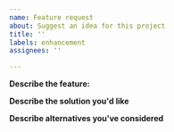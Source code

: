 ```yaml
---
name: Feature request
about: Suggest an idea for this project
title: ''
labels: enhancement
assignees: ''

---
```


<!--
Some things to note prior to opening a Goss feature request:
* Goss is intended to be quick and easy to learn.
* Goss is focused on the 20% of the 80/20 rule. In other words, Goss focuses on the 20% of features that cover the core aspects of OS testing and benefit 80% of users.
* Goss provides a generic [command](https://goss.rocks/gossfile/#command) runner to allow users to cover more nuanced test cases.

If after reading the above, you believe your feature is valid within the project scope please submit this feature request.

Once a feature is submitted, it will be reviewed. Upon approval, the issue can be worked on and PRs can be submitted that implement this new feature.
-->

**Describe the feature:**
<!-- A clear and concise description of what the feature/problem. -->

**Describe the solution you'd like**
<!-- A clear and concise description of what you want to happen. Please provide examples of how you would like this feature to work. -->

**Describe alternatives you've considered**
<!-- A clear and concise description of any alternative solutions or features you've considered (if applicable). -->
